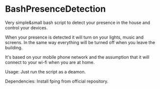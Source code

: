 # BashPresenceDetection
Very simple&amp;small bash script to detect your presence in the house and control your devices.

When your presence is detected it will turn on your lights, music and screens. In the same way everything will be turned off when you leave the building.

It's based on your mobile phone network and the assumption that it will connect to your wi-fi when you are at home.

Usage:
Just run the script as a deamon.

Dependencies:
Install fping from official repository.
